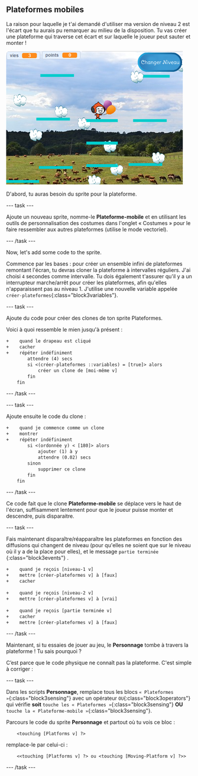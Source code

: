 ## Plateformes mobiles

La raison pour laquelle je t'ai demandé d'utiliser ma version de niveau 2 est l'écart que tu aurais pu remarquer au milieu de la disposition. Tu vas créer une plateforme qui traverse cet écart et sur laquelle le joueur peut sauter et monter !

![Un autre niveau avec différentes plateformes](images/movingPlatforms.png)

D'abord, tu auras besoin du sprite pour la plateforme.

--- task ---

Ajoute un nouveau sprite, nomme-le **Plateforme-mobile** et en utilisant les outils de personnalisation des costumes dans l'onglet « Costumes » pour le faire ressembler aux autres plateformes (utilise le mode vectoriel).

--- /task ---

Now, let's add some code to the sprite.

Commence par les bases : pour créer un ensemble infini de plateformes remontant l'écran, tu devras cloner la plateforme à intervalles réguliers. J'ai choisi `4` secondes comme intervalle. Tu dois également t'assurer qu'il y a un interrupteur marche/arrêt pour créer les plateformes, afin qu'elles n'apparaissent pas au niveau 1. J'utilise une nouvelle variable appelée `créer-plateformes`{:class="block3variables"}.

--- task ---

Ajoute du code pour créer des clones de ton sprite Plateformes.

Voici à quoi ressemble le mien jusqu'à présent :

```blocks3
+    quand le drapeau est cliqué
+    cacher
+    répéter indéfiniment
        attendre (4) secs
        si <(créer-plateformes ::variables) = [true]> alors
            créer un clone de [moi-même v]
        fin
    fin
```

--- /task ---

--- task ---

Ajoute ensuite le code du clone :

```blocks3
+    quand je commence comme un clone
+    montrer
+    répéter indéfiniment
        si <(ordonnée y) < [180]> alors
            ajouter (1) à y
            attendre (0.02) secs
        sinon
            supprimer ce clone
        fin
    fin
```

--- /task ---

Ce code fait que le clone **Plateforme-mobile** se déplace vers le haut de l'écran, suffisamment lentement pour que le joueur puisse monter et descendre, puis disparaitre.

--- task ---

Fais maintenant disparaître/réapparaître les plateformes en fonction des diffusions qui changent de niveau (pour qu'elles ne soient que sur le niveau où il y a de la place pour elles), et le message `partie terminée` {:class="block3events"} .

```blocks3
+    quand je reçois [niveau-1 v]
+    mettre [créer-plateformes v] à [faux]
+    cacher

+    quand je reçois [niveau-2 v]
+    mettre [créer-plateformes v] à [vrai]

+    quand je reçois [partie terminée v]
+    cacher
+    mettre [créer-plateformes v] à [faux]
```

--- /task ---

Maintenant, si tu essaies de jouer au jeu, le **Personnage** tombe à travers la plateforme ! Tu sais pourquoi ?

C’est parce que le code physique ne connaît pas la plateforme. C'est simple à corriger :

--- task ---

Dans les scripts **Personnage**, remplace tous les blocs `« Plateformes »`{:class="block3sensing"} avec un opérateur `OU`{:class="block3operators"} qui vérifie **soit** `touche les « Plateformes »`{:class="block3sensing"} **OU** `touche la « Plateforme-mobile »`{:class="block3sensing"}.

Parcours le code du sprite **Personnage** et partout où tu vois ce bloc :

```blocks3
    <touching [Platforms v] ?>
```

remplace-le par celui-ci :

```blocks3
    <<touching [Platforms v] ?> ou <touching [Moving-Platform v] ?>>
```

--- /task ---
